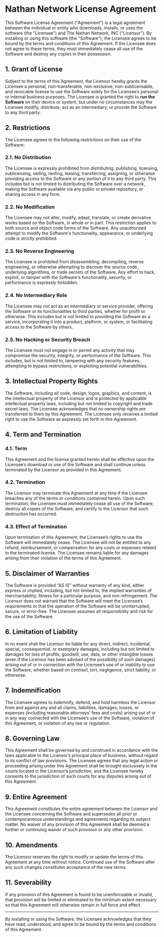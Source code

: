 # Nathan Network License Agreement

This Software License Agreement ("Agreement") is a legal agreement between the individual or entity who downloads, installs, or uses the software (the "Licensee") and The Nathan Network, INC ("Licensor"). By installing or using this software (the "Software"), the Licensee agrees to be bound by the terms and conditions of this Agreement. If the Licensee does not agree to these terms, they must immediately cease all use of the Software and destroy any copies in their possession.

## 1. Grant of License

Subject to the terms of this Agreement, the Licensor hereby grants the Licensee a personal, non-transferable, non-exclusive, non-sublicensable, and revocable license to use the Software solely for the Licensee’s personal or internal business purposes. The Licensee is granted the right to **run the Software** on their device or system, but under no circumstances may the Licensee modify, distribute, act as an intermediary, or provide the Software to any third party.

## 2. Restrictions

The Licensee agrees to the following restrictions on their use of the Software:

### 2.1. **No Distribution**
The Licensee is expressly prohibited from distributing, publishing, licensing, sublicensing, selling, renting, leasing, transferring, assigning, or otherwise providing access to the Software or any portion of it to any third party. This includes but is not limited to distributing the Software over a network, making the Software available via any public or private repository, or sharing access in any form.

### 2.2. **No Modification**
The Licensee may not alter, modify, adapt, translate, or create derivative works based on the Software, in whole or in part. This restriction applies to both source and object code forms of the Software. Any unauthorized attempt to modify the Software's functionality, appearance, or underlying code is strictly prohibited.

### 2.3. **No Reverse Engineering**
The Licensee is prohibited from disassembling, decompiling, reverse engineering, or otherwise attempting to discover the source code, underlying algorithms, or trade secrets of the Software. Any effort to hack, exploit, or tamper with the Software's functionality, security, or performance is expressly forbidden.

### 2.4. **No Intermediary Role**
The Licensee may not act as an intermediary or service provider, offering the Software or its functionalities to third parties, whether for profit or otherwise. This includes but is not limited to providing the Software as a service, incorporating it into a product, platform, or system, or facilitating access to the Software by others.

### 2.5. **No Hacking or Security Breach**
The Licensee must not engage in or permit any activity that may compromise the security, integrity, or performance of the Software. This includes, but is not limited to, tampering with any security features, attempting to bypass restrictions, or exploiting potential vulnerabilities.

## 3. Intellectual Property Rights

The Software, including all code, design, logos, graphics, and content, is the intellectual property of the Licensor and is protected by applicable intellectual property laws, including but not limited to copyright and trade secret laws. The Licensee acknowledges that no ownership rights are transferred to them by this Agreement. The Licensee only receives a limited right to use the Software as expressly set forth in this Agreement.

## 4. Term and Termination

### 4.1. **Term**
This Agreement and the license granted herein shall be effective upon the Licensee’s download or use of the Software and shall continue unless terminated by the Licensor as provided in this Agreement.

### 4.2. **Termination**
The Licensor may terminate this Agreement at any time if the Licensee breaches any of the terms or conditions contained herein. Upon such termination, the Licensee must immediately cease all use of the Software, destroy all copies of the Software, and certify to the Licensor that such destruction has occurred.

### 4.3. **Effect of Termination**
Upon termination of this Agreement, the Licensee’s rights to use the Software will immediately cease. The Licensee will not be entitled to any refund, reimbursement, or compensation for any costs or expenses related to the terminated license. The Licensee remains liable for any damages arising from their violation of the terms of this Agreement.

## 5. Disclaimer of Warranties

The Software is provided "AS IS" without warranty of any kind, either express or implied, including, but not limited to, the implied warranties of merchantability, fitness for a particular purpose, and non-infringement. The Licensor does not warrant that the Software will meet the Licensee’s requirements or that the operation of the Software will be uninterrupted, secure, or error-free. The Licensee assumes all responsibility and risk for the use of the Software.

## 6. Limitation of Liability

In no event shall the Licensor be liable for any direct, indirect, incidental, special, consequential, or exemplary damages, including but not limited to damages for loss of profits, goodwill, use, data, or other intangible losses (even if the Licensor has been advised of the possibility of such damages) arising out of or in connection with the Licensee’s use of or inability to use the Software, whether based on contract, tort, negligence, strict liability, or otherwise.

## 7. Indemnification

The Licensee agrees to indemnify, defend, and hold harmless the Licensor from and against any and all claims, liabilities, damages, losses, or expenses (including reasonable attorneys’ fees and costs) arising out of or in any way connected with the Licensee’s use of the Software, violation of this Agreement, or violation of any law or regulation.

## 8. Governing Law

This Agreement shall be governed by and construed in accordance with the laws applicable to the Licensor’s principal place of business, without regard to its conflict of law provisions. The Licensee agrees that any legal action or proceeding arising under this Agreement shall be brought exclusively in the courts located in the Licensor’s jurisdiction, and the Licensee hereby consents to the jurisdiction of such courts for any disputes arising out of this Agreement.

## 9. Entire Agreement

This Agreement constitutes the entire agreement between the Licensor and the Licensee concerning the Software and supersedes all prior or contemporaneous understandings and agreements regarding its subject matter. No waiver of any provision of this Agreement shall be deemed a further or continuing waiver of such provision or any other provision.

## 10. Amendments

The Licensor reserves the right to modify or update the terms of this Agreement at any time without notice. Continued use of the Software after any such changes constitutes acceptance of the new terms.

## 11. Severability

If any provision of this Agreement is found to be unenforceable or invalid, that provision will be limited or eliminated to the minimum extent necessary so that this Agreement will otherwise remain in full force and effect.

---

By installing or using the Software, the Licensee acknowledges that they have read, understood, and agree to be bound by the terms and conditions of this Agreement.
